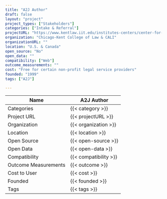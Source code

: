 ```yaml
---
title: "A2J Author"
draft: false
layout: "project"
project_types: ["Stakeholders"]
categories: ["Intake & Referral"]
projectURL: "https://www.kentlaw.iit.edu/institutes-centers/center-for-access-to-justice-and-technology/a2j-author"
organization: "Chicago-Kent College of Law & CALI"
organizationURL: ""
location: "U.S. & Canada"
open_source: "No"
open_data: ""
compatibility: ["Web"]
outcome_measurements: ""
cost: "Free for certain non-profit legal service providers"
founded: "1999"
tags: ["A2J"]

---
```



Name                    |  A2J Author    
------------------------|----
Categories              | {{< category >}} 
Project URL             | {{< projectURL >}} 
Organization            | {{< organization >}} 
Location                | {{< location >}} 
Open Source             | {{< open-source >}} 
Open Data               | {{< open-data >}} 
Compatibility           | {{< compatibility >}} 
Outcome Measurements    | {{< outcome >}} 
Cost to User            | {{< cost >}} 
Founded                 | {{< founded >}} 
Tags                    | {{< tags >}} 

